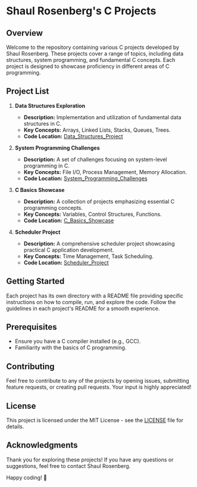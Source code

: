 # Shaul Rosenberg's C Projects

## Overview

Welcome to the repository containing various C projects developed by Shaul Rosenberg. These projects cover a range of topics, including data structures, system programming, and fundamental C concepts. Each project is designed to showcase proficiency in different areas of C programming.

## Project List

1. **Data Structures Exploration**

   - **Description:** Implementation and utilization of fundamental data structures in C.
   - **Key Concepts:** Arrays, Linked Lists, Stacks, Queues, Trees.
   - **Code Location:** [Data_Structures_Project](link/to/data_structures_project)

2. **System Programming Challenges**

   - **Description:** A set of challenges focusing on system-level programming in C.
   - **Key Concepts:** File I/O, Process Management, Memory Allocation.
   - **Code Location:** [System_Programming_Challenges](link/to/system_programming_challenges)

3. **C Basics Showcase**

   - **Description:** A collection of projects emphasizing essential C programming concepts.
   - **Key Concepts:** Variables, Control Structures, Functions.
   - **Code Location:** [C_Basics_Showcase](link/to/c_basics_showcase)

4. **Scheduler Project**

   - **Description:** A comprehensive scheduler project showcasing practical C application development.
   - **Key Concepts:** Time Management, Task Scheduling.
   - **Code Location:** [Scheduler_Project](link/to/scheduler_project)

## Getting Started

Each project has its own directory with a README file providing specific instructions on how to compile, run, and explore the code. Follow the guidelines in each project's README for a smooth experience.

## Prerequisites

- Ensure you have a C compiler installed (e.g., GCC).
- Familiarity with the basics of C programming.

## Contributing

Feel free to contribute to any of the projects by opening issues, submitting feature requests, or creating pull requests. Your input is highly appreciated!

## License

This project is licensed under the MIT License - see the [LICENSE](link/to/license) file for details.

## Acknowledgments

Thank you for exploring these projects! If you have any questions or suggestions, feel free to contact Shaul Rosenberg.

Happy coding! 🚀

